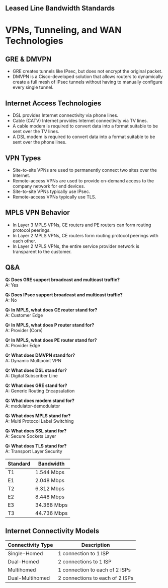 ## Leased Line Bandwidth Standards

# VPNs, Tunneling, and WAN Technologies

## GRE & DMVPN

- GRE creates tunnels like IPsec, but does not encrypt the original packet.
- DMVPN is a Cisco-developed solution that allows routers to dynamically create a full mesh of IPsec tunnels without having to manually configure every single tunnel.

## Internet Access Technologies

- DSL provides Internet connectivity via phone lines.
- Cable (CATV) Internet provides Internet connectivity via TV lines.
- A cable modem is required to convert data into a format suitable to be sent over the TV lines.
- A DSL modem is required to convert data into a format suitable to be sent over the phone lines.

## VPN Types

- Site-to-site VPNs are used to permanently connect two sites over the Internet.
- Remote-access VPNs are used to provide on-demand access to the company network for end devices.
- Site-to-site VPNs typically use IPsec.
- Remote-access VPNs typically use TLS.

## MPLS VPN Behavior

- In Layer 3 MPLS VPNs, CE routers and PE routers can form routing protocol peerings.
- In Layer 2 MPLS VPNs, CE routers form routing protocol peerings with each other.
- In Layer 2 MPLS VPNs, the entire service provider network is transparent to the customer.

## Q&A

**Q: Does GRE support broadcast and multicast traffic?**  
A: Yes

**Q: Does IPsec support broadcast and multicast traffic?**  
A: No

**Q: In MPLS, what does CE router stand for?**  
A: Customer Edge

**Q: In MPLS, what does P router stand for?**  
A: Provider (Core)

**Q: In MPLS, what does PE router stand for?**  
A: Provider Edge

**Q: What does DMVPN stand for?**  
A: Dynamic Multipoint VPN

**Q: What does DSL stand for?**  
A: Digital Subscriber Line

**Q: What does GRE stand for?**  
A: Generic Routing Encapsulation

**Q: What does modem stand for?**  
A: modulator-demodulator

**Q: What does MPLS stand for?**  
A: Multi Protocol Label Switching

**Q: What does SSL stand for?**  
A: Secure Sockets Layer

**Q: What does TLS stand for?**  
A: Transport Layer Security

| Standard | Bandwidth   |
| -------- | ----------- |
| T1       | 1.544 Mbps  |
| E1       | 2.048 Mbps  |
| T2       | 6.312 Mbps  |
| E2       | 8.448 Mbps  |
| E3       | 34.368 Mbps |
| T3       | 44.736 Mbps |

## Internet Connectivity Models

| Connectivity Type | Description                     |
| ----------------- | ------------------------------- |
| Single-Homed      | 1 connection to 1 ISP           |
| Dual-Homed        | 2 connections to 1 ISP          |
| Multihomed        | 1 connection to each of 2 ISPs  |
| Dual-Multihomed   | 2 connections to each of 2 ISPs |
